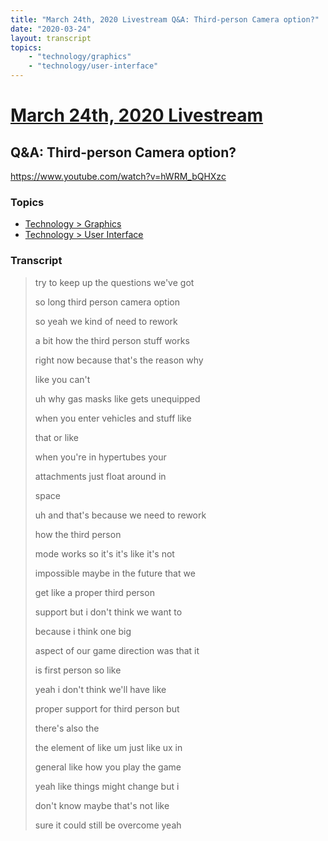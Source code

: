 ```yaml
---
title: "March 24th, 2020 Livestream Q&A: Third-person Camera option?"
date: "2020-03-24"
layout: transcript
topics:
    - "technology/graphics"
    - "technology/user-interface"
---
```

# [March 24th, 2020 Livestream](../2020-03-24.md)
## Q&A: Third-person Camera option?
https://www.youtube.com/watch?v=hWRM_bQHXzc

### Topics
* [Technology > Graphics](../topics/technology/graphics.md)
* [Technology > User Interface](../topics/technology/user-interface.md)

### Transcript

> try to keep up the questions we've got
>
> so long third person camera option
>
> so yeah we kind of need to rework
>
> a bit how the third person stuff works
>
> right now because that's the reason why
>
> like you can't
>
> uh why gas masks like gets unequipped
>
> when you enter vehicles and stuff like
>
> that or like
>
> when you're in hypertubes your
>
> attachments just float around in
>
> space
>
> uh and that's because we need to rework
>
> how the third person
>
> mode works so it's it's like it's not
>
> impossible maybe in the future that we
>
> get like a proper third person
>
> support but i don't think we want to
>
> because i think one big
>
> aspect of our game direction was that it
>
> is first person so like
>
> yeah i don't think we'll have like
>
> proper support for third person but
>
> there's also the
>
> the element of like um just like ux in
>
> general like how you play the game
>
> yeah like things might change but i
>
> don't know maybe that's not like
>
> sure it could still be overcome yeah
